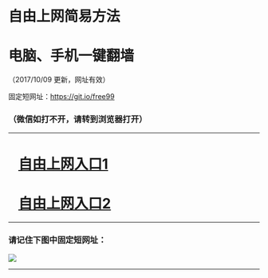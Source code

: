 ﻿# 自由上网简易方法

# 电脑、手机一键翻墙

（2017/10/09 更新，网址有效）

固定短网址：https://git.io/free99

### （微信如打不开，请转到浏览器打开）


***





# &nbsp;&nbsp; <a href="http://ft347410560.fwq-tz-1001.info/fwqtz01.html?t=100900116494 " target="_blank">自由上网入口1</a>
# &nbsp;&nbsp; <a href="http://ft1288614436.fwq-tz-1002.info/fwqtz02.html?t=100900120667 " target="_blank">自由上网入口2</a>
***

### 请记住下图中固定短网址：

<img src="https://s3-us-west-2.amazonaws.com/fwq-1001/yjfq-20170905okok.png" /> 


***

